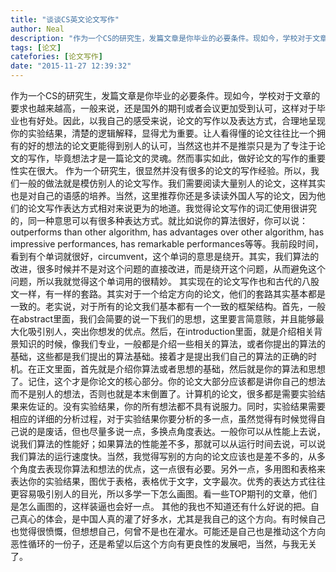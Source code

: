 ```yaml
---
title: "谈谈CS英文论文写作"
author: Neal
description: "作为一个CS的研究生，发篇文章是你毕业的必要条件。现如今，学校对于文章的要求也越来越高，一般来说，还是国外的期刊或者会议更加受到认可，这样对于毕业也有好处。因此，以我自己的感受来说，论文的写作以及表达方式，合理地呈现你的实验结果，清楚的逻辑解释，显得尤为重要。让人看得懂的论文往往比一个拥有的好的想法的论文更能得到别人的认可，当然这也并不是推崇只是为了专注于论文的写作，毕竟想法才是一篇论文的灵魂。然而"
tags: [论文]
catefories: [论文写作]
date: "2015-11-27 12:39:32"
---
```

作为一个CS的研究生，发篇文章是你毕业的必要条件。现如今，学校对于文章的要求也越来越高，一般来说，还是国外的期刊或者会议更加受到认可，这样对于毕业也有好处。因此，以我自己的感受来说，论文的写作以及表达方式，合理地呈现你的实验结果，清楚的逻辑解释，显得尤为重要。让人看得懂的论文往往比一个拥有的好的想法的论文更能得到别人的认可，当然这也并不是推崇只是为了专注于论文的写作，毕竟想法才是一篇论文的灵魂。然而事实如此，做好论文的写作的重要性实在很大。
作为一个研究生，很显然并没有很多的论文的写作经验。所以，我们一般的做法就是模仿别人的论文写作。我们需要阅读大量别人的论文，这样其实也是对自己的语感的培养。当然，这里推荐你还是多读读外国人写的论文，因为他们的论文写作表达方式相对来说更为的地道。我觉得论文写作的词汇使用很讲究的，同一种意思可以有很多种表达方式。就比如说你的算法很好，你可以说：outperforms than other algorithm, has advantages over other algorithm, has impressive performances, has remarkable performances等等。我前段时间，看到有个单词就很好，circumvent，这个单词的意思是绕开。其实，我们算法的改进，很多时候并不是对这个问题的直接改进，而是绕开这个问题，从而避免这个问题，所以我就觉得这个单词用的很精妙。
其实现在的论文写作也和古代的八股文一样，有一样的套路。其实对于一个给定方向的论文，他们的套路其实基本都是一致的。老实说，对于所有的论文我们基本都有一个一致的框架结构。首先，一般在abstract里面，我们会简要的说一下我们的思想，这里要言简意赅，并且能够最大化吸引别人，突出你想发的优点。然后，在introduction里面，就是介绍相关背景知识的时候，像我们专业，一般都是介绍一些相关的算法，或者你提出的算法的基础，这些都是我们提出的算法基础。接着才是提出我们自己的算法的正确的时机。在正文里面，首先就是介绍你算法或者思想的基础，然后就是你的算法和思想了。记住，这个才是你论文的核心部分。你的论文大部分应该都是讲你自己的想法而不是别人的想法，否则也就是本末倒置了。计算机的论文，很多都是需要实验结果来佐证的。没有实验结果，你的所有想法都不具有说服力。同时，实验结果需要相应的详细的分析过程，对于实验结果你要分析的多一点，虽然觉得有时候觉得自己说的是废话，但也尽量多说一点，多换点角度表达。一般你可以从性能上去说，说我们算法的性能好；如果算法的性能差不多，那就可以从运行时间去说，可以说我们算法的运行速度快。当然，我觉得写别的方向的论文应该也是差不多的，从多个角度去表现你算法和想法的优点，这一点很有必要。另外一点，多用图和表格来表达你的实验结果，图优于表格，表格优于文字，文字最次。优秀的表达方式往往更容易吸引别人的目光，所以多学一下怎么画图。看一些TOP期刊的文章，他们是怎么画图的，这样装逼也会好一点。
其他的我也不知道还有什么好说的把。自己真心的体会，是中国人真的灌了好多水，尤其是我自己的这个方向。有时候自己也觉得很愤慨，但想想自己，何曾不是也在灌水。可能还是自己也是推动这个方向恶性循环的一份子，还是希望以后这个方向有更良性的发展吧，当然，与我无关了。